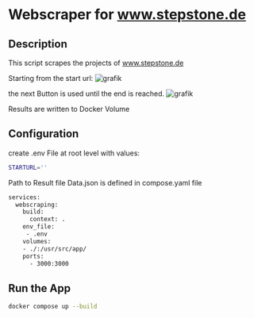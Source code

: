 # Webscraper for www.stepstone.de

## Description

This script scrapes the projects of www.stepstone.de  

Starting from the start url:
![grafik](https://github.com/user-attachments/assets/325b69c6-8ed2-414f-86ac-b46f998e1117)

the next Button is used until the end is reached.
![grafik](https://github.com/user-attachments/assets/5e62b41b-d146-4f6d-92f9-fc99d9f55386)



Results are written to Docker Volume

## Configuration

create .env File at root level with values:

```sh
STARTURL=''
```

Path to Result file Data.json is defined in compose.yaml file

```sh
services:
  webscraping:
    build:
      context: . 
    env_file:
     - .env
    volumes:
    - ./:/usr/src/app/
    ports:
      - 3000:3000
```

## Run the App

```sh
docker compose up --build
```






